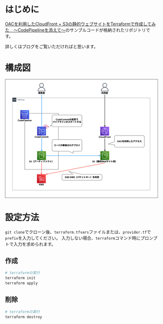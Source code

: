 # はじめに

[OACを利用したCloudFront + S3の静的ウェブサイトをTerraformで作成してみた　〜CodePipelineを添えて〜](https://dev.classmethod.jp/etc/cloudfront-s3-pi…erraform-oveview/)のサンプルコードが格納されたリポジトリです。

詳しくはブログをご覧いただければと思います。

# 構成図

<img src="/img/cloudfront_s3_pipeline.png">

# 設定方法

`git clone`でクローン後、`terraform.tfvars`ファイルまたは、`provider.tf`で`prefix`を入力してください。
入力しない場合、`terraform`コマンド時にプロンプトで入力を求められます。

## 作成
```bash
# terraformの実行
terraform init
terraform apply
```

## 削除
```bash
# terraformの実行
terraform destroy
```